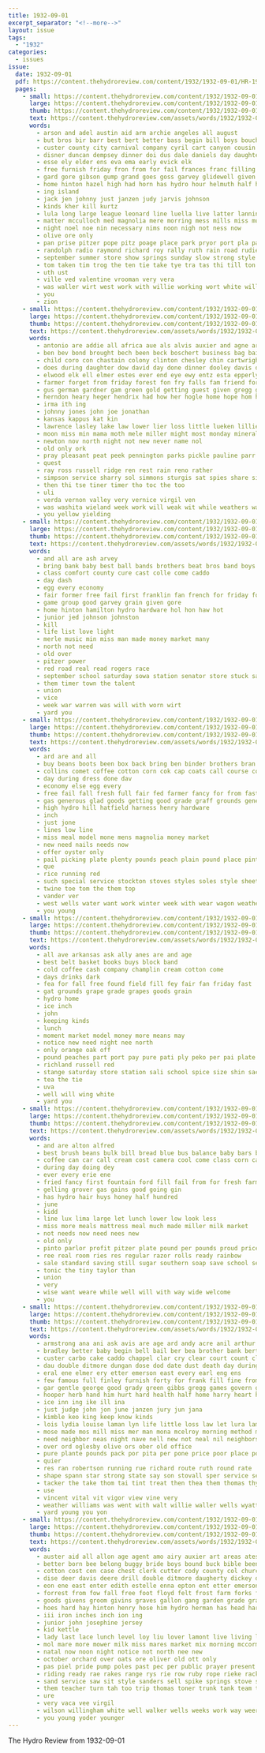 ```yaml
---
title: 1932-09-01
excerpt_separator: "<!--more-->"
layout: issue
tags:
  - "1932"
categories:
  - issues
issue:
  date: 1932-09-01
  pdf: https://content.thehydroreview.com/content/1932/1932-09-01/HR-1932-09-01.pdf
  pages:
    - small: https://content.thehydroreview.com/content/1932/1932-09-01/small/HR-1932-09-01-01.jpg
      large: https://content.thehydroreview.com/content/1932/1932-09-01/large/HR-1932-09-01-01.jpg
      thumb: https://content.thehydroreview.com/content/1932/1932-09-01/thumbnails/HR-1932-09-01-01.jpg
      text: https://content.thehydroreview.com/assets/words/1932/1932-09-01/HR-1932-09-01-01.txt
      words:
        - arson and adel austin aid arm archie angeles all august
        - but bros bir barr best bert better bass begin bill boys boucher baird bralley bean bettinger brath band both bon
        - custer county city carnival company cyril cart canyon cousin can car class cavers cen cast cheers crews cure cotton comp clyde carly cal clinton chelf childres catalina come
        - disner duncan dempsey dinner doi dus dale daniels day daughter
        - esse ely elder ens eva ema early evick elk
        - free furnish friday fron from for fail frances franc filling fer first fred franklin fair flora felton fields full former folks fern few figures frida feast
        - gard gore gibson gump grand goes goss garvey glidewell given goodson good guthrie graff gorge george
        - home hinton hazel high had horn has hydro hour helmuth half heaton hard hands homa heidebrecht hon hest her hamilton hafer henke hall henry
        - ing island
        - jack jen johnny just janzen judy jarvis johnson
        - kinds kher kill kurtz
        - lula long large league leonard line luella live latter lanning light last los leaders list left little
        - matter mcculloch med magnolia mere morring mess mills miss music monday made moore miles mee morning man marion much mel monroe marguerite mite march market mille
        - night noel noe nin necessary nims noon nigh not ness now
        - olive ore only
        - pan prise pitzer pope pitz poage place park pryor port pla par pare prom pasa part public people pound
        - randolph radio raymond richard roy rally ruth rain road rudie
        - september summer store show springs sunday slow strong style sparks shows song south second sill school sale sin share steward stockton speak stellar stats smith station sad senator star swing sacks special sister sons solo schoo sand san
        - tom taken tim trog the ten tie take tye tra tas thi till ton talent
        - uth ust
        - ville ved valentine vrooman very vera
        - was waller wirt west work with willie working wort white will walt went week while warkentin well wells
        - you
        - zion
    - small: https://content.thehydroreview.com/content/1932/1932-09-01/small/HR-1932-09-01-02.jpg
      large: https://content.thehydroreview.com/content/1932/1932-09-01/large/HR-1932-09-01-02.jpg
      thumb: https://content.thehydroreview.com/content/1932/1932-09-01/thumbnails/HR-1932-09-01-02.jpg
      text: https://content.thehydroreview.com/assets/words/1932/1932-09-01/HR-1932-09-01-02.txt
      words:
        - antonio are addie all africa aue als alvis auxier and agne ard ave ane
        - ben bev bond brought bech been beck boschert business bag bai boys brothers bew birth britain but bayer bula
        - child coro con chastain colony clinton chesley chin cartwright cake comfort city county came creek condell credit cart carney chira cecil crane can caprice china call close colon
        - does during daughter dow david day done dinner dooley davis dozier deal dungan daily
        - elwood elk ell elmer estes ever end eye ewy entz esta epperly
        - farmer forget from friday forest fon fry falls fam friend for
        - gus german gardner gam green gold getting guest given gregg good
        - herndon heary heger hendrix had how her hogle home hope hom hall henry harlin hinton harris hey hydro hunnicutt honor herman
        - irma ith ing
        - johnny jones john joe jonathan
        - kansas kappus kat kin
        - lawrence lasley lake law lower lier loss little lueken lillie light lose
        - moon miss min mama moth mele miller might most monday mineral melen mil mos mose more may mires mis mangum means
        - newton nov north night not new never name nol
        - old only ork
        - pray pleasant peat peek pennington parks pickle pauline parr paul pay par preddy pent part per payn plum payne
        - quest
        - ray ross russell ridge ren rest rain reno rather
        - simpson service sharry sol simmons sturgis sat spies share sister say south sul saturday steve set safe september stance study sunday spring stepp such she stock sit school see sunda son
        - then thi tse tiner timer tho toc the too
        - uli
        - verda vernon valley very vernice virgil ven
        - was washita wieland week work will weak wit while weathers war word won world weatherford with western wife
        - you yellow yielding
    - small: https://content.thehydroreview.com/content/1932/1932-09-01/small/HR-1932-09-01-03.jpg
      large: https://content.thehydroreview.com/content/1932/1932-09-01/large/HR-1932-09-01-03.jpg
      thumb: https://content.thehydroreview.com/content/1932/1932-09-01/thumbnails/HR-1932-09-01-03.jpg
      text: https://content.thehydroreview.com/assets/words/1932/1932-09-01/HR-1932-09-01-03.txt
      words:
        - and all are ash arvey
        - bring bank baby best ball bands brothers beat bros band boys blaine boucher
        - class comfort county cure cast colle come caddo
        - day dash
        - egg every economy
        - fair former free fail first franklin fan french for friday foot
        - game group good garvey grain given gore
        - home hinton hamilton hydro hardware hol hon haw hot
        - junior jed johnson johnston
        - kill
        - life list love light
        - merle music min miss man made money market many
        - north not need
        - old over
        - pitzer power
        - red road real read rogers race
        - september school saturday sowa station senator store stuck sack style side special show shows states
        - them timer town the talent
        - union
        - vice
        - week war warren was will with worn wirt
        - yard you
    - small: https://content.thehydroreview.com/content/1932/1932-09-01/small/HR-1932-09-01-04.jpg
      large: https://content.thehydroreview.com/content/1932/1932-09-01/large/HR-1932-09-01-04.jpg
      thumb: https://content.thehydroreview.com/content/1932/1932-09-01/thumbnails/HR-1932-09-01-04.jpg
      text: https://content.thehydroreview.com/assets/words/1932/1932-09-01/HR-1932-09-01-04.txt
      words:
        - ard are and all
        - buy beans boots been box back bring ben binder brothers bran bars best bottom big brought boot
        - collins comet coffee cotton corn cok cap coats call course con come city can
        - day during dress done dav
        - economy else egg every
        - free fail fall fresh full fair fed farmer fancy for from fast fruit
        - gas generous glad goods getting good grade graff grounds general grain
        - high hydro hill hatfield harness henry hardware
        - inch
        - just jone
        - lines low line
        - miss meal model mone mens magnolia money market
        - new need nails needs now
        - offer oyster only
        - pail picking plate plenty pounds peach plain pound place pinto
        - que
        - rice running red
        - such special service stockton stoves styles soles style sheets sol stere school sacks shell sale shoe station shells soap store stock see show seed
        - twine toe tom the them top
        - vander ver
        - west wells water want work winter week with wear wagon weathers welcome will
        - you young
    - small: https://content.thehydroreview.com/content/1932/1932-09-01/small/HR-1932-09-01-05.jpg
      large: https://content.thehydroreview.com/content/1932/1932-09-01/large/HR-1932-09-01-05.jpg
      thumb: https://content.thehydroreview.com/content/1932/1932-09-01/thumbnails/HR-1932-09-01-05.jpg
      text: https://content.thehydroreview.com/assets/words/1932/1932-09-01/HR-1932-09-01-05.txt
      words:
        - all ave arkansas ask ally anes are and age
        - best belt basket books buys block band
        - cold coffee cash company champlin cream cotton come
        - days drinks dark
        - fea for fall free found field fill fey fair fan friday fast
        - gat grounds grape grade grapes goods grain
        - hydro home
        - ice inch
        - john
        - keeping kinds
        - lunch
        - moment market model money more means may
        - notice new need night nee north
        - only orange oak off
        - pound peaches part port pay pure pati ply peko per pai plate pair pone
        - richland russell red
        - stange saturday store station sali school spice size shin sack service sol salt sells standard seeds shine sunny side
        - tea the tie
        - uva
        - well will wing white
        - yard you
    - small: https://content.thehydroreview.com/content/1932/1932-09-01/small/HR-1932-09-01-06.jpg
      large: https://content.thehydroreview.com/content/1932/1932-09-01/large/HR-1932-09-01-06.jpg
      thumb: https://content.thehydroreview.com/content/1932/1932-09-01/thumbnails/HR-1932-09-01-06.jpg
      text: https://content.thehydroreview.com/assets/words/1932/1932-09-01/HR-1932-09-01-06.txt
      words:
        - and are alton alfred
        - best brush beans bulk bill bread blue bus balance baby bars but both buns buy butter bring bills
        - coffee can car call cream cost camera cool come class corn cake comp
        - during day doing dey
        - ever every erie ene
        - fried fancy first fountain ford fill fail from for fresh farmer fair few free folks
        - gelling grover gas gains good going gin
        - has hydro hair huys honey half hundred
        - june
        - kidd
        - line lux lima large let lunch lower low look less
        - miss more meals mattress meal much made miller milk market
        - not needs now need nees new
        - old only
        - pinto parlor profit pitzer plate pound per pounds proud price powder pail peaches person pass pay pan
        - ree real room ries res regular razor rolls ready rainbow
        - sale standard saving still sugar southern soap save school see small saturday shaw store show service supply sinclair
        - tonic the tiny taylor than
        - union
        - very
        - wise want weare while well will with way wide welcome
        - you
    - small: https://content.thehydroreview.com/content/1932/1932-09-01/small/HR-1932-09-01-07.jpg
      large: https://content.thehydroreview.com/content/1932/1932-09-01/large/HR-1932-09-01-07.jpg
      thumb: https://content.thehydroreview.com/content/1932/1932-09-01/thumbnails/HR-1932-09-01-07.jpg
      text: https://content.thehydroreview.com/assets/words/1932/1932-09-01/HR-1932-09-01-07.txt
      words:
        - armstrong ana ani ask avis are age ard andy acre anil arthur adkins all and aber aid ale
        - bradley better baby begin bell bail ber bea brother bank bertha back business bridgeport been best box blaine but bring beg bosen browne bill bowels
        - custer carbo cake caddo chappel clar cry clear court count clerk chelf cheap cox cases cot city clarence crute cher county charlie christine call cal church cousins center cecil courts crane can cost carl cline case col
        - dau double ditmore dungan dose dod date dust death day during
        - eral ene elmer ery etter emerson east every earl eng ens
        - few famous full finley furnish forty for frank fill fine from fret found forth friends field fund felton first friday fresh frances fancher
        - gar gentle george good grady green gibbs gregg games govern gravel guy goo geary
        - hooper herb hand him hurt hard health half home harry heart hinton hope happy hore harness had her hee hes hydro hildebrand has henke ham heen harrison how
        - ice inn ing ike ill ina
        - just judge john jon june janzen jury jun jana
        - kimble keo king keep know kinds
        - lois lydia louise laman lyn life little loss law let lura lam lingle lars lime lowell lowery lowers lucile lee ley last like low lucille look lit lawrence
        - mose made mos mill miss mer man mona mcelroy morning method maurine much miles money monday mak miller mis mills many
        - need neighbor neas night nave nell new not neal nil neighbors nab now north
        - over ord oglesby olive ors ober old office
        - pure plante pounds pack por pita per pone price poor place pound pat packard paul plati present porch plant
        - quier
        - res ran robertson running rue richard route ruth round rate
        - shape spann star strong state say son stovall sper service sees september sey shold simpson shoe smith sar sains sand still sunday shirly sheriff sale spies surplus smaller spores scarth seed spells sick sleep sister sum sells surprise see sales saturday
        - tacker the take thom tai tint treat then thea them thomas thys than
        - use
        - vincent vital vit vigor view vine very
        - weather williams was went with walt willie waller wells wyatt way worth wheat while well want wife will win wan waste wein woodward week woodman
        - yard young you yon
    - small: https://content.thehydroreview.com/content/1932/1932-09-01/small/HR-1932-09-01-08.jpg
      large: https://content.thehydroreview.com/content/1932/1932-09-01/large/HR-1932-09-01-08.jpg
      thumb: https://content.thehydroreview.com/content/1932/1932-09-01/thumbnails/HR-1932-09-01-08.jpg
      text: https://content.thehydroreview.com/assets/words/1932/1932-09-01/HR-1932-09-01-08.txt
      words:
        - auster aid all allon age agent amo airy auxier art areas ates arion arm area and appleman ago avery accord are aster ave ather ane
        - better born bee belong buggy bride boys bound buck bible been binder bachelor brief bridle box burr bristow bring baptist black back blood beth buster bull barley block birth bills brees
        - cotton cost cen case chest clerk cutter cody county col church cross christian chairs clover come catcher city cattle corn canning cook college colle cordial
        - dise deer davis deere drill double ditmore daugherty dickey dozier days day deus daner due dale der daughter
        - eon ene east enter edith estelle enna epton ent etter emerson enid
        - forrest from fow fall free foot floyd felt frost farm forks found finger fruit farrow ferguson fost friday friends fair former foll fresh for
        - goods givens groom givins graves gallon gang garden grade grain good george green given grave glen
        - hoes hard hay hinton henry hose him hydro herman has head harvester harness heh har harnes hal helf hearty home herring had heen harrow han hoon her high
        - iii iron inches inch ion ing
        - junior john josephine jersey
        - kid kettle
        - lady last lace lunch level loy liu lover lamont live living lust lay lao lawn lars life let loe lister long low lat lore
        - mol mare more mower milk miss mares market mix morning mccormick mis ming mas many mill man mention mess mest miles
        - natal now noon night notice not north nee new
        - october orchard over oats ore oliver old ott only
        - pas piel pride pump poles past pec per public prayer present planter pasion pew pledge potter pero pound pet people par pillow press place pounds plows pant post
        - riding ready rae rakes range rys rie row ruby rope rieke rack reno rocker running raymond regular rowan ridge rake reps red ram
        - sand service saw sit style sanders sell spike springs stove sorrel she sil sewing shape second size starts staples sweet ship sale ser south september single sattley step sees son set school sheller scale side sua spring seale summer saturday subject shoats sen stacker stone senior steward seed sunday self soi see scraper stock state
        - them teacher turn tah too trip thomas toner trunk tank team tedder tooth ten than then top the thein taylor
        - ure
        - very vaca vee virgil
        - wilson willingham white well walker wells weeks work way weer will weatherford wheat wheel western wade wire wil water west wagon winter weight with went willis wat week was
        - you young yoder younger
---
```


The Hydro Review from 1932-09-01

<!--more-->

